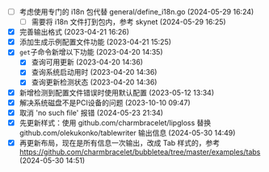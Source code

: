   - [ ] 考虑使用专门的 i18n 包代替 general/define_i18n.go (2024-05-29 16:24)
    - [ ] 需要将 i18n 文件打到包内，参考 skynet (2024-05-29 16:25)
  - [X] 完善输出格式 (2023-04-21 16:26)
  - [X] 添加生成示例配置文件功能 (2023-04-21 15:25)
  - [X] `get`子命令新增以下功能 (2023-04-20 14:35)
    - [X] 查询可用更新 (2023-04-20 14:36)
    - [X] 查询系统启动用时 (2023-04-20 14:36)
    - [X] 查询更新检测状态 (2023-04-20 14:36)
  - [X] 新增检测到配置文件错误时使用默认配置 (2023-05-12 13:34)
  - [X] 解决系统磁盘不是PCI设备的问题 (2023-10-10 09:47)
  - [X] 取消 'no such file' 报错 (2024-05-23 21:34)
  - [X] 先更新样式：使用 github.com/charmbracelet/lipgloss 替换 github.com/olekukonko/tablewriter 输出信息 (2024-05-30 14:49)
  - [X] 再更新布局，现在是所有信息一次输出，改成 Tab 样式的，参考 https://github.com/charmbracelet/bubbletea/tree/master/examples/tabs (2024-05-30 14:51)
